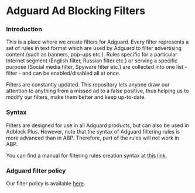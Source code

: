# Adguard Ad Blocking Filters

### Introduction

This is a place where we create filters for Adguard. Every filter represents a set of rules in text format which are used by Adguard to filter advertising content (such as banners, pop-ups etc.). Rules specific for a particular Internet segment (English filter, Russian filter etc.) or serving a specific purpose (Social media filter, Spyware filter etc.) are collected into one list - filter - and can be enabled/disabled all at once. 

Filters are constantly updated. This repository lets anyone draw our attention to anything from a missed ad to a false positive, thus helping us to modify our filters, make them better and keep up-to-date.

### Syntax

Filters are designed for use in all Adguard products, but can also be used in Adblock Plus. However, note that the syntax of Adguard filtering rules is more advanced than in ABP. Therefore, part of the rules will not work in ABP.

You can find a manual for filtering rules creation syntax at [this link](https://adguard.com/filterrules.html).

### Adguard filter policy

Our filter policy is available [here](https://blog.adguard.com/en/adguard-news/adguard-filter-policy.html).
